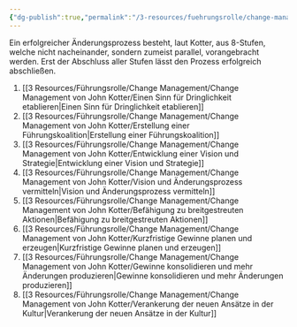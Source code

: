 ```yaml
---
{"dg-publish":true,"permalink":"/3-resources/fuehrungsrolle/change-management/change-management-von-john-kotter/8-stufen-prozess-fuer-grosse-aenderungen/","created":"2024-05-26T15:32:04.157+02:00","updated":"2024-05-26T15:45:48.333+02:00"}
---
```



Ein erfolgreicher Änderungsprozess besteht, laut Kotter, aus 8-Stufen, welche nicht nacheinander, sondern zumeist parallel, vorangebracht werden. Erst der Abschluss aller Stufen lässt den Prozess erfolgreich abschließen.

1. [[3 Resources/Führungsrolle/Change Management/Change Management von John Kotter/Einen Sinn für Dringlichkeit etablieren\|Einen Sinn für Dringlichkeit etablieren]]
2. [[3 Resources/Führungsrolle/Change Management/Change Management von John Kotter/Erstellung einer Führungskoalition\|Erstellung einer Führungskoalition]]
3. [[3 Resources/Führungsrolle/Change Management/Change Management von John Kotter/Entwicklung einer Vision und Strategie\|Entwicklung einer Vision und Strategie]]
4. [[3 Resources/Führungsrolle/Change Management/Change Management von John Kotter/Vision und Änderungsprozess vermitteln\|Vision und Änderungsprozess vermitteln]]
5. [[3 Resources/Führungsrolle/Change Management/Change Management von John Kotter/Befähigung zu breitgestreuten Aktionen\|Befähigung zu breitgestreuten Aktionen]]
6. [[3 Resources/Führungsrolle/Change Management/Change Management von John Kotter/Kurzfristige Gewinne planen und erzeugen\|Kurzfristige Gewinne planen und erzeugen]]
7. [[3 Resources/Führungsrolle/Change Management/Change Management von John Kotter/Gewinne konsolidieren und mehr Änderungen produzieren\|Gewinne konsolidieren und mehr Änderungen produzieren]]
8. [[3 Resources/Führungsrolle/Change Management/Change Management von John Kotter/Verankerung der neuen Ansätze in der Kultur\|Verankerung der neuen Ansätze in der Kultur]]